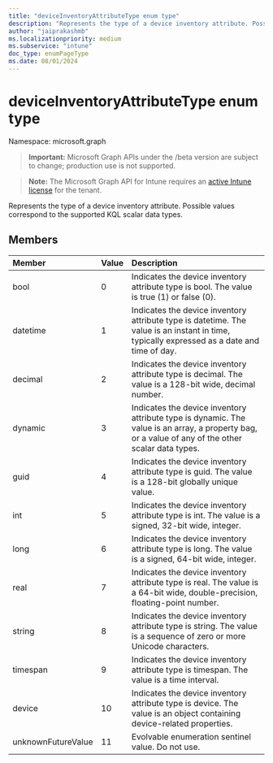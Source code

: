 ```yaml
---
title: "deviceInventoryAttributeType enum type"
description: "Represents the type of a device inventory attribute. Possible values correspond to the supported KQL scalar data types."
author: "jaiprakashmb"
ms.localizationpriority: medium
ms.subservice: "intune"
doc_type: enumPageType
ms.date: 08/01/2024
---
```


# deviceInventoryAttributeType enum type

Namespace: microsoft.graph

> **Important:** Microsoft Graph APIs under the /beta version are subject to change; production use is not supported.

> **Note:** The Microsoft Graph API for Intune requires an [active Intune license](https://go.microsoft.com/fwlink/?linkid=839381) for the tenant.

Represents the type of a device inventory attribute. Possible values correspond to the supported KQL scalar data types.

## Members
|Member|Value|Description|
|:---|:---|:---|
|bool|0|Indicates the device inventory attribute type is bool. The value is true (1) or false (0).|
|datetime|1|Indicates the device inventory attribute type is datetime. The value is an instant in time, typically expressed as a date and time of day.|
|decimal|2|Indicates the device inventory attribute type is decimal. The value is a 128-bit wide, decimal number.|
|dynamic|3|Indicates the device inventory attribute type is dynamic. The value is an array, a property bag, or a value of any of the other scalar data types.|
|guid|4|Indicates the device inventory attribute type is guid. The value is a 128-bit globally unique value.|
|int|5|Indicates the device inventory attribute type is int. The value is a signed, 32-bit wide, integer.|
|long|6|Indicates the device inventory attribute type is long. The value is a signed, 64-bit wide, integer.|
|real|7|Indicates the device inventory attribute type is real. The value is a 64-bit wide, double-precision, floating-point number.|
|string|8|Indicates the device inventory attribute type is string. The value is a sequence of zero or more Unicode characters.|
|timespan|9|Indicates the device inventory attribute type is timespan. The value is a time interval.|
|device|10|Indicates the device inventory attribute type is device. The value is an object containing device-related properties.|
|unknownFutureValue|11|Evolvable enumeration sentinel value. Do not use.|
